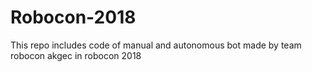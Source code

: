 # Robocon-2018
This repo includes code of manual and autonomous bot made by team robocon akgec in robocon 2018
